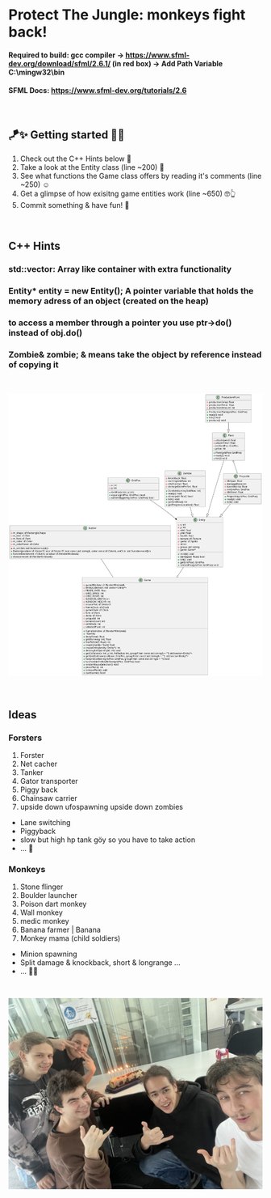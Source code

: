 # Protect The Jungle: monkeys fight back!

#### Required to build: gcc compiler -> https://www.sfml-dev.org/download/sfml/2.6.1/ (in red box) -> Add Path Variable C:\mingw32\bin
#### SFML Docs: https://www.sfml-dev.org/tutorials/2.6

<br/>

## 🪁✨ Getting started 🚀🎯
1. Check out the C++ Hints below 💪
2. Take a look at the Entity class (line ~200) 🤔
3. See what functions the Game class offers by reading it's comments (line ~250) ☺️
4. Get a glimpse of how exisitng game entities work (line ~650) 🤓👆
5. Commit something & have fun! 💜

<br/>

## C++ Hints
### std::vector: Array like container with extra functionality
### Entity* entity = new Entity(); A pointer variable that holds the memory adress of an object (created on the heap)
### to access a member through a pointer you use ptr->do() instead of obj.do()
### Zombie& zombie; & means take the object by reference instead of copying it

<br/>

![classes](/uml/classes.svg)

<br/>

## Ideas

### Forsters
1. Forster
2. Net cacher
3. Tanker
4. Gator transporter
5. Piggy back
6. Chainsaw carrier
7. upside down ufospawning upside down zombies



* Lane switching
* Piggyback
* slow but high hp tank göy so you have to take action
* ... 🦋

### Monkeys
1. Stone flinger
2. Boulder launcher
3. Poison dart monkey
4. Wall monkey
5. medic monkey
6. Banana farmer | Banana 
7. Monkey mama (child soldiers)



* Minion spawning
* Split damage & knockback, short & longrange ...
* ... 🧙‍♂️

<br/>

![1000 lines](/res/1000.jpg)